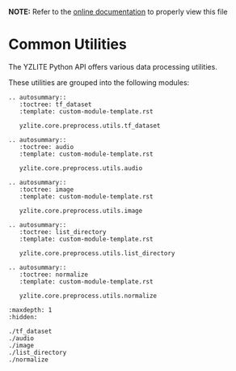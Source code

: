 __NOTE:__ Refer to the [online documentation](https://github.com/ReRAM-Labs/yzlite) to properly view this file

# Common Utilities

The YZLITE Python API offers various data processing utilities.

These utilities are grouped into the following modules:

```{eval-rst}
.. autosummary::
   :toctree: tf_dataset
   :template: custom-module-template.rst

   yzlite.core.preprocess.utils.tf_dataset

.. autosummary::
   :toctree: audio
   :template: custom-module-template.rst

   yzlite.core.preprocess.utils.audio

.. autosummary::
   :toctree: image
   :template: custom-module-template.rst

   yzlite.core.preprocess.utils.image

.. autosummary::
   :toctree: list_directory
   :template: custom-module-template.rst

   yzlite.core.preprocess.utils.list_directory

.. autosummary::
   :toctree: normalize
   :template: custom-module-template.rst

   yzlite.core.preprocess.utils.normalize
```

```{toctree}
:maxdepth: 1
:hidden:

./tf_dataset
./audio
./image
./list_directory
./normalize

```
